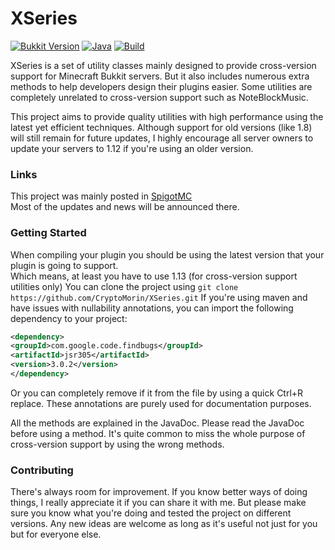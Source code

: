 # XSeries
[![Bukkit Version](https://img.shields.io/badge/bukkit-1.15-dark_green.svg)](https://shields.io/)
[![Java](https://img.shields.io/badge/java-8-dark_green.svg)](https://shields.io/)
[![Build](https://img.shields.io/badge/build-passing-dark_green.svg)](https://shields.io/)

XSeries is a set of utility classes mainly designed to provide cross-version support for Minecraft Bukkit servers.
But it also includes numerous extra methods to help developers design their plugins easier.
Some utilities are completely unrelated to cross-version support
such as NoteBlockMusic.

This project aims to provide quality utilities with high performance using the latest yet efficient techniques.
Although support for old versions (like 1.8) will still remain for future updates, I highly encourage all server owners
to update your servers to 1.12 if you're using an older version.


### Links

This project was mainly posted in [SpigotMC](https://www.spigotmc.org/threads/378136/)\
Most of the updates and news will be announced there.


### Getting Started

When compiling your plugin you should be using the latest version that your plugin is going to support.\
Which means, at least you have to use 1.13 (for cross-version support utilities only)
You can clone the project using `git clone https://github.com/CryptoMorin/XSeries.git`
If you're using maven and have issues with nullability annotations, you can import the following dependency to your project:
```xml
<dependency>
<groupId>com.google.code.findbugs</groupId>
<artifactId>jsr305</artifactId>
<version>3.0.2</version>
</dependency>
```
Or you can completely remove if it from the file by using a quick Ctrl+R replace. These annotations are purely used for
documentation purposes.

All the methods are explained in the JavaDoc. Please read the JavaDoc before using a method.
It's quite common to miss the whole purpose of cross-version support by using the wrong methods.

### Contributing

There's always room for improvement. If you know better ways of doing things, I really appreciate it if you can share it with me.
But please make sure you know what you're doing and tested the project on different versions.
Any new ideas are welcome as long as it's useful not just for you but for everyone else.

